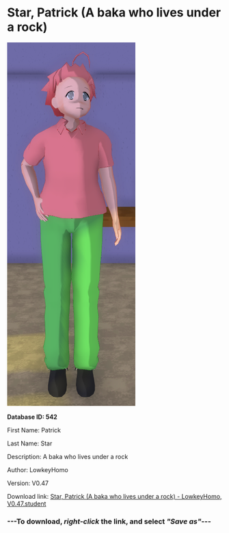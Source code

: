 # Star, Patrick (A baka who lives under a rock)

<img src="https://raw.githubusercontent.com/Arbiter1223/Daigaku-Gurashi-Custom-Students/master/Students/Files/Star%2C%20Patrick%20(A%20baka%20who%20lives%20under%20a%20rock).png" title="Star, Patrick (A baka who lives under a rock) - LowkeyHomo, V0.47">

**Database ID: 542**

First Name: Patrick

Last Name: Star

Description: A baka who lives under a rock

Author: LowkeyHomo

Version: V0.47

Download link: <a href="https://raw.githubusercontent.com/Arbiter1223/Daigaku-Gurashi-Custom-Students/master/Students/Files/Star%2C%20Patrick%20(A%20baka%20who%20lives%20under%20a%20rock)%20-%20LowkeyHomo%2C%20V0.47.student">Star, Patrick (A baka who lives under a rock) - LowkeyHomo, V0.47.student</a>

### ---**To download, _right-click_ the link, and select _"Save as"_**---
